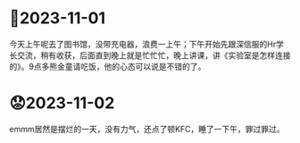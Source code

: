 # 🥲2023-11-01
今天上午呢去了图书馆，没带充电器，浪费一上午；下午开始先跟深信服的Hr学长交流，稍有收获，后面直到晚上就是忙忙忙，晚上讲课，讲《实验室是怎样连接的》。9点多熊金童请吃饭，他的心态可以说是不错的了。

# 😟2023-11-02
emmm居然是摆烂的一天，没有力气，还点了顿KFC，睡了一下午，罪过罪过。
